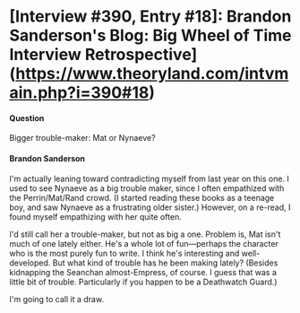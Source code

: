 # [Interview #390, Entry #18]: Brandon Sanderson's Blog: Big Wheel of Time Interview Retrospective](https://www.theoryland.com/intvmain.php?i=390#18)

#### Question

Bigger trouble-maker: Mat or Nynaeve?

#### Brandon Sanderson

I'm actually leaning toward contradicting myself from last year on this one. I used to see Nynaeve as a big trouble maker, since I often empathized with the Perrin/Mat/Rand crowd. (I started reading these books as a teenage boy, and saw Nynaeve as a frustrating older sister.) However, on a re-read, I found myself empathizing with her quite often.

I'd still call her a trouble-maker, but not as big a one. Problem is, Mat isn't much of one lately either. He's a whole lot of fun—perhaps the character who is the most purely fun to write. I think he's interesting and well-developed. But what kind of trouble has he been making lately? (Besides kidnapping the Seanchan almost-Empress, of course. I guess that was a little bit of trouble. Particularly if you happen to be a Deathwatch Guard.)

I'm going to call it a draw.


